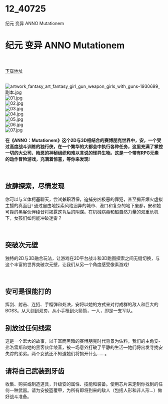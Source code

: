 # 12_40725
纪元 变异 ANNO Mutationem
# 纪元 变异 ANNO Mutationem
 <br/></br>
[下载地址](https://www.switch520.cc/article/40725 "下载地址")
<br/></br>

<p><img title="artwork_fantasy_art_fantasy_girl_gun_weapon_girls_with_guns-1930699_副本.jpg" src="https://www.switch520.cc/muke_img/2022_06_04_5f8f63ba58018.jpg" alt="artwork_fantasy_art_fantasy_girl_gun_weapon_girls_with_guns-1930699_副本.jpg"><br>
<img title="01.jpg" src="https://www.switch520.cc/muke_img/2022_03_17_e67c2154f2b03.jpg" alt="01.jpg"><br>
<img title="02.jpg" src="https://www.switch520.cc/muke_img/2022_03_17_4ff9bc78b58d6.jpg" alt="02.jpg"><br>
<img title="03.jpg" src="https://www.switch520.cc/muke_img/2022_03_17_7762b60ec6aa4.jpg" alt="03.jpg"><br>
<img title="04.jpg" src="https://www.switch520.cc/muke_img/2022_03_17_fa07c7adc937d.jpg" alt="04.jpg"><br>
<img title="05.jpg" src="https://www.switch520.cc/muke_img/2022_03_17_d5fd573e119d0.jpg" alt="05.jpg"><br>
<img title="06.jpg" src="https://www.switch520.cc/muke_img/2022_03_17_0fbba09ba29f7.jpg" alt="06.jpg"><br>
<img title="07.jpg" src="https://www.switch520.cc/muke_img/2022_03_17_8079ea710542a.jpg" alt="07.jpg"></p>
<p><strong>在《ANNO：Mutationem》这个2D与3D相结合的赛博朋克世界中，安，一个受过高度战斗训练的独行侠，在一个繁华的大都会中执行各种任务，这里充满了掌控一切的大公司、险恶的神秘组织和难以言说的怪异生物。这是一个带有RPG元素的动作冒险游戏，充满着惊喜，等你来发现!</strong></p>
<p>&nbsp;</p>
<h2 class="bb_tag">放肆探索，尽情发现</h2>
<p>你可以与义体柯基聊天，尝试兼职酒保，追捕穷凶极恶的罪犯，甚至揭开爆火虚拟主播的真面目! 通过自由地探索风格迥异的城市、港口和复杂的地下废都，安和她可靠的黑客伙伴绫音将揭露这背后的阴谋。在机械病毒和超自然力量的双重危机下，女孩们如何能冲破迷雾？</p>
<p>&nbsp;</p>
<h2 class="bb_tag">突破次元壁</h2>
<p>独特的2D与3D融合玩法，让游戏在2D平台战斗和3D跑图探索之间无缝切换，与这个丰富的世界突破次元壁，让我们从另一个角度感受像素游戏!</p>
<p>&nbsp;</p>
<h2 class="bb_tag">安可是很能打的</h2>
<p>挥剑、射击、连招、手榴弹和处决，安将以她的方式来对付成群的敌人和巨大的BOSS。从大剑到双刃，从小手枪到火箭筒，一人，即是一支军队。</p>
<h2 class="bb_tag">别放过任何线索</h2>
<p>这是一个宏大的故事，以丰富而黑暗的赛博朋克时代背景为佐料，我们的主角安-弗洛雷斯和她的黑客伙伴绫音，被一场意外打破了平静的生活—她们将出发寻找安失踪的弟弟。两个女孩还不知道她们将揭开什么……。</p>
<h2 class="bb_tag">请将自己武装到牙齿</h2>
<p>收集、购买或制造道具，升级安的属性、技能和装备。使用芯片来定制你找到的任何一种武器。请为安披盔覆甲，为所有即将到来的敌人（包括人形和非人形…）做好战斗准备。</p>
<p>&nbsp;</p>



